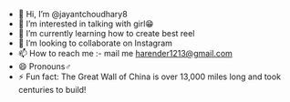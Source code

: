 - 👋 Hi, I’m @jayantchoudhary8
- 👀 I’m interested in talking with girl😁
- 🌱 I’m currently learning how to create best reel
- 💞️ I’m looking to collaborate on Instagram 
- 📫 How to reach me :- mail me harender1213@gmail.com 
- 😄 Pronouns♂️
- ⚡ Fun fact: The Great Wall of China is over 13,000 miles long and took centuries to build!



<!---
jayantchoudhary8/jayantchoudhary8 is a ✨ special ✨ repository because its `README.md` (this file) appears on your GitHub profile.
You can click the Preview link to take a look at your changes.
--->
